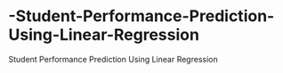 # -Student-Performance-Prediction-Using-Linear-Regression
 Student Performance Prediction Using Linear Regression
